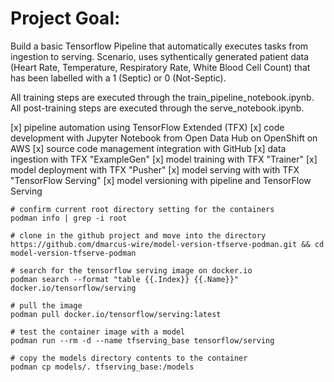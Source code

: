 # Project Goal:

Build a basic Tensorflow Pipeline that automatically executes tasks from ingestion to serving. Scenario, uses sythentically generated patient data (Heart Rate, Temperature, Respiratory Rate, White Blood Cell Count) that has been labelled with a 1 (Septic) or 0 (Not-Septic).
    
All training steps are executed through the train_pipeline_notebook.ipynb. 
All post-training steps are executed through the serve_notebook.ipynb. 

[x] pipeline automation using TensorFlow Extended (TFX)
[x] code development with Jupyter Notebook from Open Data Hub on OpenShift on AWS
[x] source code management integration with GitHub
[x] data ingestion with TFX "ExampleGen"
[x] model training with TFX "Trainer" 
[x] model deployment with TFX "Pusher"
[x] model serving with with TFX "TensorFlow Serving" 
[x] model versioning with pipeline and TensorFlow Serving

```
# confirm current root directory setting for the containers
podman info | grep -i root

# clone in the github project and move into the directory
https://github.com/dmarcus-wire/model-version-tfserve-podman.git && cd model-version-tfserve-podman

# search for the tensorflow serving image on docker.io
podman search --format "table {{.Index}} {{.Name}}" docker.io/tensorflow/serving

# pull the image
podman pull docker.io/tensorflow/serving:latest

# test the container image with a model
podman run --rm -d --name tfserving_base tensorflow/serving

# copy the models directory contents to the container
podman cp models/. tfserving_base:/models
```
